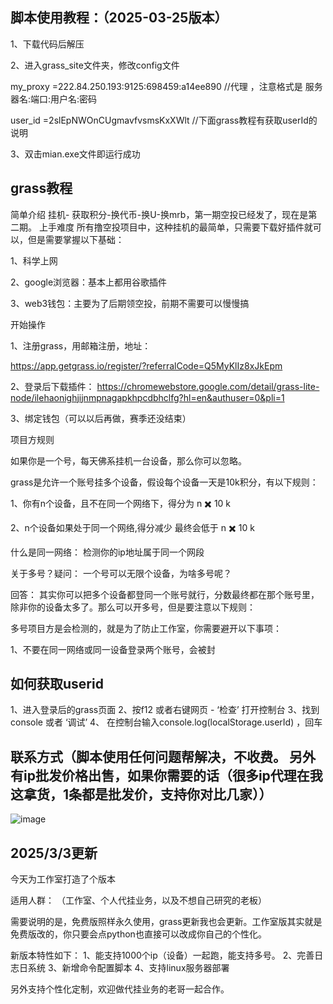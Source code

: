 脚本使用教程：（2025-03-25版本）
-----------------------------------------------------------
1、下载代码后解压

2、进入grass_site文件夹，修改config文件 

  my_proxy =222.84.250.193:9125:698459:a14ee890 //代理 ，注意格式是  服务器名:端口:用户名:密码
  
  user_id =2slEpNWOnCUgmavfvsmsKxXWlt  //下面grass教程有获取userId的说明
  
3、双击mian.exe文件即运行成功


grass教程
-------------------------------------------------------------------------------------------------------------
简单介绍
挂机- 获取积分-换代币-换U-换mrb，第一期空投已经发了，现在是第二期。
上手难度
所有撸空投项目中，这种挂机的最简单，只需要下载好插件就可以，但是需要掌握以下基础：

1、科学上网

2、google浏览器：基本上都用谷歌插件

3、web3钱包：主要为了后期领空投，前期不需要可以慢慢搞

开始操作

1、注册grass，用邮箱注册，地址：

https://app.getgrass.io/register/?referralCode=Q5MyKlIz8xJkEpm

2、登录后下载插件： 
https://chromewebstore.google.com/detail/grass-lite-node/ilehaonighjijnmpnagapkhpcdbhclfg?hl=en&authuser=0&pli=1


3、绑定钱包（可以以后再做，赛季还没结束）

项目方规则

如果你是一个号，每天佛系挂机一台设备，那么你可以忽略。

grass是允许一个账号挂多个设备，假设每个设备一天是10k积分，有以下规则：

1、你有n个设备，且不在同一个网络下，得分为 n ✖️ 10 k

2、n个设备如果处于同一个网络,得分减少 最终会低于 n ✖️ 10 k

什么是同一网络： 检测你的ip地址属于同一个网段

关于多号？疑问： 一个号可以无限个设备，为啥多号呢？ 

回答： 其实你可以把多个设备都登同一个账号就行，分数最终都在那个账号里，除非你的设备太多了。那么可以开多号，但是要注意以下规则：

多号项目方是会检测的，就是为了防止工作室，你需要避开以下事项：

1、不要在同一网络或同一设备登录两个账号，会被封

如何获取userid
-------------------------------------------------------------------
1、进入登录后的grass页面
2、按f12 或者右键网页 - ‘检查’ 打开控制台
3、找到console 或者 ‘调试’
4、 在控制台输入console.log(localStorage.userId) ，回车

联系方式（脚本使用任何问题帮解决，不收费。  另外有ip批发价格出售，如果你需要的话（很多ip代理在我这拿货，1条都是批发价，支持你对比几家））
---------------
![image](https://github.com/user-attachments/assets/54940b97-21fd-43c1-bb02-d46d908dd983)

2025/3/3更新
--------
今天为工作室打造了个版本

适用人群： （工作室、个人代挂业务，以及不想自己研究的老板） 

需要说明的是，免费版照样永久使用，grass更新我也会更新。工作室版其实就是免费版改的，你只要会点python也直接可以改成你自己的个性化。

新版本特性如下：
1、能支持1000个ip（设备）一起跑，能支持多号。
2、完善日志日系统
3、新增命令配置脚本
4、支持linux服务器部署

另外支持个性化定制，欢迎做代挂业务的老哥一起合作。




